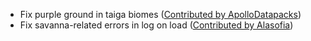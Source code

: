 - Fix purple ground in taiga biomes ([Contributed by ApolloDatapacks](https://github.com/slicedlime/seasons/pull/9))
- Fix savanna-related errors in log on load ([Contributed by Alasofia](https://github.com/slicedlime/seasons/pull/2))

